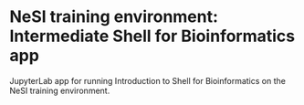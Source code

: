 # NeSI training environment: Intermediate Shell for Bioinformatics app
JupyterLab app for running Introduction to  Shell for Bioinformatics on the NeSI training environment.


